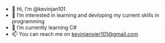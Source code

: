 - 👋 Hi, I’m @kevinjan101
- 👀 I’m interested in learning and devloping my current skills in programming
- 🌱 I’m currently learning C# 
- 📫 You can reach me on kevinjanvier101@gmail.com

<!---
kevinjan101/kevinjan101 is a ✨ special ✨ repository because its `README.md` (this file) appears on your GitHub profile.
You can click the Preview link to take a look at your changes.
--->

